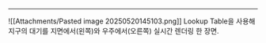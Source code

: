 ---
![[Attachments/Pasted image 20250520145103.png]]
Lookup Table을 사용해 지구의 대기를 지면에서(왼쪽)와 우주에서(오른쪽) 실시간 렌더링 한 장면.